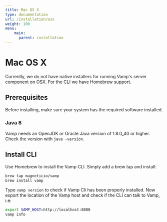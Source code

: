 ```yaml
---
title: Mac OS X
type: documentation
url: /installation/osx
weight: 100
menu:
    main:
      parent: installation
---
```


# Mac OS X

Currently, we do not have native installers for running Vamp's server component on OSX. For the CLI we have Homebrew support.

## Prerequisites

Before installing, make sure your system has the required software installed.

### Java 8

Vamp needs an OpenJDK or Oracle Java version of 1.8.0_40 or higher. Check the version with `java -version`.

## Install CLI

Use Homebrew to install the Vamp CLI. Simply add a brew tap and install:


```bash
brew tap magneticio/vamp
brew install vamp
```


Type `vamp version` to check if Vamp Cli has been properly installed. 
Now export the location of the Vamp host and check if the CLI can talk to Vamp, i.e:
 

```bash
export VAMP_HOST=http://localhost:8080
vamp info
```

